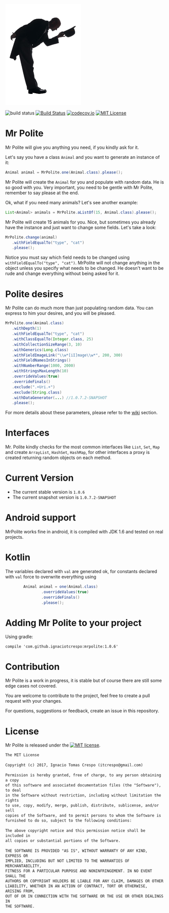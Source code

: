 ![Mr Polite Logo](https://raw.githubusercontent.com/ignaciotcrespo/MrPolite/master/designs/mrpolite.jpg)


![build status](https://img.shields.io/badge/build-info-yellow.svg) [![Build Status](https://travis-ci.org/ignaciotcrespo/MrPolite.svg?branch=master)](https://travis-ci.org/ignaciotcrespo/MrPolite) [![codecov.io](http://codecov.io/github/ignaciotcrespo/MrPolite/coverage.svg?branch=master)](http://codecov.io/github/ignaciotcrespo/MrPolite?branch=master) [![MIT License](http://img.shields.io/badge/license-MIT-green.svg) ](https://github.com/ignaciotcrespo/MrPolite/blob/master/LICENSE)

# Mr Polite
Mr Polite will give you anything you need, if you kindly ask for it.

Let's say you have a class `Animal` and you want to generate an instance of it:
```java
Animal animal = MrPolite.one(Animal.class).please();
```
Mr Polite will create the `Animal` for you and populate with random data. He is so good with you. Very important, you need to be gentle with Mr Polite, remember to say please at the end.
 
 Ok, what if you need many animals? Let's see another example:
 ```java
List<Animal> animals = MrPolite.aListOf(15, Animal.class).please();
```

Mr Polite will create 15 animals for you. Nice, but sometimes you already have the instance and just want to change some fields. Let's take a look:
```java
MrPolite.change(animal)
   .withFieldEqualTo("type", "cat")
   .please();
```

Notice you must say which field needs to be changed using `withFieldEqualTo("type", "cat")`. MrPolite will not change anything in the object unless you specify what needs to be changed. He doesn't want to be rude and change everything without being asked for it.

# Polite desires

Mr Polite can do much more than just populating random data. You can express to him your desires, and you will be pleased.
```java
MrPolite.one(Animal.class)
   .withDepth(1)
   .withFieldEqualTo("type", "cat")
   .withClassEqualTo(Integer.class, 25)
   .withCollectionSizeRange(3, 10)
   .withGenerics(Long.class)
   .withFieldImageLink("\\w*[iI]mage\\w*", 200, 300)
   .withFieldNamesInStrings()
   .withNumberRange(1000, 2000)
   .withStringsMaxLength(10)
   .overrideValues(true)
   .overrideFinals()
   .exclude(".+Uri.+")
   .exclude(String.class)
   .withDataGenerator(...) //1.0.7.2-SNAPSHOT
   .please();
```

For more details about these parameters, please refer to the [wiki](https://github.com/ignaciotcrespo/MrPolite/wiki) section.

# Interfaces
Mr. Polite kindly checks for the most common interfaces like `List`, `Set`, `Map` and create `ArrayList`, `HashSet`, `HashMap`,
for other interfaces a proxy is created returning random objects on each method.

# Current Version
* The current stable version is `1.0.6`
* The current snapshot version is `1.0.7.2-SNAPSHOT`

# Android support
MrPolite works fine in android, it is compiled with JDK 1.6 and tested on real projects.

# Kotlin
The variables declared with `val` are generated ok, for constants declared with `val` force to overwrite everything using
```java
        Animal animal = one(Animal.class)
                .overrideValues(true)
                .overrideFinals()
                .please();

```

# Adding Mr Polite to your project
Using gradle: 
```properties
compile 'com.github.ignaciotcrespo:mrpolite:1.0.6'
```

# Contribution
Mr Polite is a work in progress, it is stable but of course there are still some edge cases not covered.

You are welcome to contribute to the project, feel free to create a pull request with your changes.

For questions, suggestions or feedback, create an issue in this repository.

# License

Mr Polite is released under the [![MIT license](http://img.shields.io/badge/license-MIT-brightgreen.svg?style=flat)](http://opensource.org/licenses/MIT).

```
The MIT License

Copyright (c) 2017, Ignacio Tomas Crespo (itcrespo@gmail.com)

Permission is hereby granted, free of charge, to any person obtaining a copy
of this software and associated documentation files (the "Software"), to deal
in the Software without restriction, including without limitation the rights
to use, copy, modify, merge, publish, distribute, sublicense, and/or sell
copies of the Software, and to permit persons to whom the Software is
furnished to do so, subject to the following conditions:

The above copyright notice and this permission notice shall be included in
all copies or substantial portions of the Software.

THE SOFTWARE IS PROVIDED "AS IS", WITHOUT WARRANTY OF ANY KIND, EXPRESS OR
IMPLIED, INCLUDING BUT NOT LIMITED TO THE WARRANTIES OF MERCHANTABILITY,
FITNESS FOR A PARTICULAR PURPOSE AND NONINFRINGEMENT. IN NO EVENT SHALL THE
AUTHORS OR COPYRIGHT HOLDERS BE LIABLE FOR ANY CLAIM, DAMAGES OR OTHER
LIABILITY, WHETHER IN AN ACTION OF CONTRACT, TORT OR OTHERWISE, ARISING FROM,
OUT OF OR IN CONNECTION WITH THE SOFTWARE OR THE USE OR OTHER DEALINGS IN
THE SOFTWARE.
```
